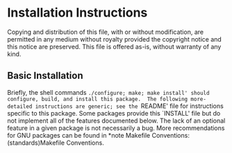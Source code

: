 # Installation Instructions

Copying and distribution of this file, with or without modification, are permitted in any medium without royalty provided the copyright notice and this notice are preserved.
This file is offered as-is,
without warranty of any kind.

## Basic Installation

   Briefly, the shell commands `./configure; make; make install' should
configure, build, and install this package.  The following
more-detailed instructions are generic; see the `README' file for
instructions specific to this package.  Some packages provide this
`INSTALL' file but do not implement all of the features documented
below.  The lack of an optional feature in a given package is not
necessarily a bug.  More recommendations for GNU packages can be found
in *note Makefile Conventions: (standards)Makefile Conventions.
